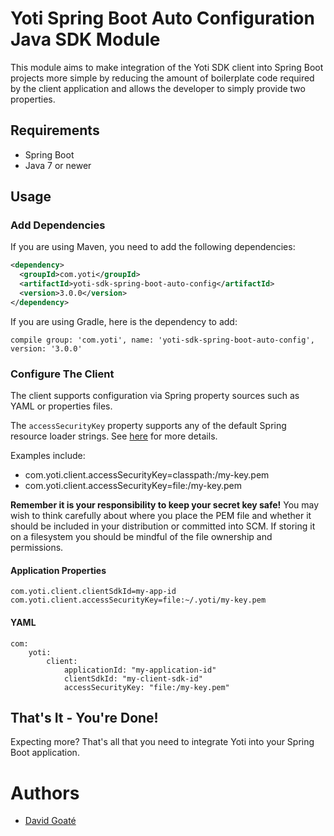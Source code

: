 # Yoti Spring Boot Auto Configuration Java SDK Module

This module aims to make integration of the Yoti SDK client into Spring Boot projects more simple by reducing the
 amount of boilerplate code required by the client application and allows the developer to simply provide two properties.

## Requirements

- Spring Boot
- Java 7 or newer

## Usage

### Add Dependencies

If you are using Maven, you need to add the following dependencies:

```xml
<dependency>
  <groupId>com.yoti</groupId>
  <artifactId>yoti-sdk-spring-boot-auto-config</artifactId>
  <version>3.0.0</version>
</dependency>
```


If you are using Gradle, here is the dependency to add:

```
compile group: 'com.yoti', name: 'yoti-sdk-spring-boot-auto-config', version: '3.0.0'
```


### Configure The Client

The client supports configuration via Spring property sources such as YAML or properties files.

The `accessSecurityKey` property supports any of the default Spring resource loader strings. See [here](http://docs.spring.io/spring/docs/current/spring-framework-reference/html/resources.html) for more details.

Examples include:

* com.yoti.client.accessSecurityKey=classpath:/my-key.pem
* com.yoti.client.accessSecurityKey=file:/my-key.pem

**Remember it is your responsibility to keep your secret key safe!** You may wish to think carefully about where you 
place the PEM file and whether it should be included in your distribution or committed into SCM. If storing it on a filesystem you should be mindful 
of the file ownership and permissions.


#### Application Properties
```
com.yoti.client.clientSdkId=my-app-id
com.yoti.client.accessSecurityKey=file:~/.yoti/my-key.pem
```

#### YAML
```
com:
    yoti:
        client:
            applicationId: "my-application-id"
            clientSdkId: "my-client-sdk-id"
            accessSecurityKey: "file:/my-key.pem"
```

## That's It - You're Done!
Expecting more? That's all that you need to integrate Yoti into your Spring Boot application.

# Authors
* [David Goaté](https://github.com/davidgoate)
